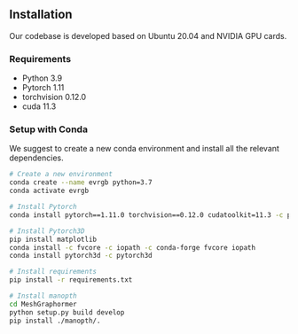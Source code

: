 ## Installation

Our codebase is developed based on Ubuntu 20.04 and NVIDIA GPU cards. 

### Requirements
- Python 3.9
- Pytorch 1.11
- torchvision 0.12.0
- cuda 11.3

### Setup with Conda

We suggest to create a new conda environment and install all the relevant dependencies. 

```bash
# Create a new environment
conda create --name evrgb python=3.7
conda activate evrgb

# Install Pytorch
conda install pytorch==1.11.0 torchvision==0.12.0 cudatoolkit=11.3 -c pytorch

# Install Pytorch3D
pip install matplotlib
conda install -c fvcore -c iopath -c conda-forge fvcore iopath
conda install pytorch3d -c pytorch3d

# Install requirements
pip install -r requirements.txt

# Install manopth
cd MeshGraphormer
python setup.py build develop
pip install ./manopth/.
```


